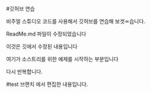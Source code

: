 #깃허브 연습

비주얼 스튜디오 코드를 사용해서 깃허브를 연습해 보겟ㅆ습니다.

ReadMe.md 파일이 수정되었습니다

이것은 깃에서 수정된 내용입니다

여기가 소스트리를 위한 예제를 시작하는 부분입니다

다시 반복합니다.

#test 브랜치 에서 편집한 내용입니다.
